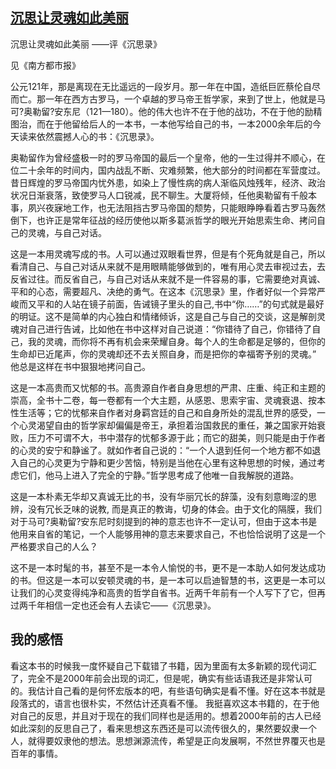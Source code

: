 ## [沉思让灵魂如此美丽](https://book.douban.com/review/1286570/)
沉思让灵魂如此美丽
——评《沉思录》

见《南方都市报》

公元121年，那是离现在无比遥远的一段岁月。那一年在中国，造纸巨匠蔡伦自尽而亡。那一年在西方古罗马，一个卓越的罗马帝王哲学家，来到了世上，他就是马可?奥勒留?安东尼（121—180）。他的伟大也许不在于他的战功，不在于他的励精图治，而在于他留给后人的一本书，一本他写给自己的书，一本2000余年后的今天读来依然震撼人心的书：《沉思录》。

奥勒留作为曾经盛极一时的罗马帝国的最后一个皇帝，他的一生过得并不顺心，在位二十余年的时间内，国内战乱不断、灾难频繁，他大部分的时间都在军营度过。昔日辉煌的罗马帝国内忧外患，如染上了慢性病的病人渐临风烛残年，经济、政治状况日渐衰落，致使罗马人口锐减，民不聊生。大厦将倾，任他奥勒留有千般本事，夙兴夜寐地工作，也无法阻挡古罗马帝国的颓势，只能眼睁睁看着古罗马轰然倒下，也许正是常年征战的经历使他以斯多葛派哲学的眼光开始思索生命、拷问自己的灵魂，与自己对话。

这是一本用灵魂写成的书。人可以通过双眼看世界，但是有个死角就是自己，所以看清自己、与自己对话从来就不是用眼睛能够做到的，唯有用心灵去审视过去，去反省过往。而反省自己，与自己对话从来就不是一件容易的事，它需要绝对真诚、平和的心态，需要超凡、决绝的勇气。在这本《沉思录》里，作者好似一个异常严峻而又平和的人站在镜子前面，告诫镜子里头的自己,书中“你……”的句式就是最好的明证。这不是简单的内心独白和情绪倾诉，这是自己与自己的交谈，这是解剖灵魂对自己进行告诫，比如他在书中这样对自己说道：“你错待了自己，你错待了自己，我的灵魂，而你将不再有机会来荣耀自身。每个人的生命都是足够的，但你的生命却已近尾声，你的灵魂却还不去关照自身，而是把你的幸福寄予别的灵魂。” 他总是这样在书中狠狠地拷问自己。

这是一本高贵而又忧郁的书。高贵源自作者自身思想的严肃、庄重、纯正和主题的崇高，全书十二卷，每一卷都有一个大主题，从感恩、思索宇宙、灵魂衰退、按本性生活等；它的忧郁来自作者对身羁宫廷的自己和自身所处的混乱世界的感受，一个心灵渴望自由的哲学家却偏偏是帝王，承担着治国救民的重任，兼之国家开始衰败，压力不可谓不大，书中潜存的忧郁多源于此；而它的甜美，则只能是由于作者的心灵的安宁和静谧了。就如作者自己说的：“一个人退到任何一个地方都不如退入自己的心灵更为宁静和更少苦恼，特别是当他在心里有这种思想的时候，通过考虑它们，他马上进入了完全的宁静。”哲学思考成了他唯一自我解脱的道路。

这是一本朴素无华却又真诚无比的书，没有华丽冗长的辞藻，没有刻意晦涩的思辨，没有冗长乏味的说教, 而是真正的教诲，切身的体会。由于文化的隔膜，我们对于马可?奥勒留?安东尼时刻提到的神的意志也许不一定认可，但由于这本书是他用来自省的笔记，一个人能够用神的意志来要求自己，不也恰恰说明了这是一个严格要求自己的人么？

这不是一本时髦的书，甚至不是一本令人愉悦的书，更不是一本助人如何发达成功的书。但这是一本可以安顿灵魂的书，是一本可以启迪智慧的书，这更是一本可以让我们的心灵变得纯净和高贵的哲学自省书。近两千年前有一个人写下了它，但再过两千年相信一定也还会有人去读它——《沉思录》。

## 我的感悟
看这本书的时候我一度怀疑自己下载错了书籍，因为里面有太多新颖的现代词汇了，完全不是2000年前会出现的词汇，但是呢，确实有些话语我还是非常认可的。我估计自己看的是何怀宏版本的吧，有些语句确实是看不懂。好在这本书就是段落式的，语言也很朴实，不然估计还真看不懂。
我挺喜欢这本书籍的，在于他对自己的反思，并且对于现在的我们同样也是适用的。想着2000年前的古人已经如此深刻的反思自己了，看来思想这东西还是可以流传很久的，果然要奴隶一个人，就得要奴隶他的想法。思想渊源流传，希望是正向发展啊，不然世界覆灭也是百年的事情。
